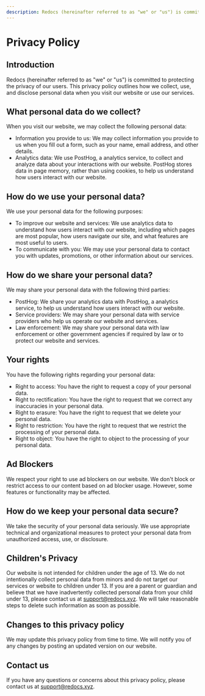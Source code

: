 ```yaml
---
description: Redocs (hereinafter referred to as "we" or "us") is committed to protecting the privacy of our users. This privacy policy outlines how we collect, use, and disclose personal data when you visit our website or use our services.
---
```

# Privacy Policy

## Introduction

Redocs (hereinafter referred to as "we" or "us") is committed to protecting the privacy of our users. This privacy policy outlines how we collect, use, and disclose personal data when you visit our website or use our services.

## What personal data do we collect?

When you visit our website, we may collect the following personal data:

- Information you provide to us: We may collect information you provide to us when you fill out a form, such as your name, email address, and other details.
- Analytics data: We use PostHog, a analytics service, to collect and analyze data about your interactions with our website. PostHog stores data in page memory, rather than using cookies, to help us understand how users interact with our website.

## How do we use your personal data?

We use your personal data for the following purposes:

- To improve our website and services: We use analytics data to understand how users interact with our website, including which pages are most popular, how users navigate our site, and what features are most useful to users.
- To communicate with you: We may use your personal data to contact you with updates, promotions, or other information about our services.

## How do we share your personal data?

We may share your personal data with the following third parties:

- PostHog: We share your analytics data with PostHog, a analytics service, to help us understand how users interact with our website.
- Service providers: We may share your personal data with service providers who help us operate our website and services.
- Law enforcement: We may share your personal data with law enforcement or other government agencies if required by law or to protect our website and services.

## Your rights

You have the following rights regarding your personal data:

- Right to access: You have the right to request a copy of your personal data.
- Right to rectification: You have the right to request that we correct any inaccuracies in your personal data.
- Right to erasure: You have the right to request that we delete your personal data.
- Right to restriction: You have the right to request that we restrict the processing of your personal data.
- Right to object: You have the right to object to the processing of your personal data.


## Ad Blockers

We respect your right to use ad blockers on our website. We don't block or restrict access to our content based on ad blocker usage. However, some features or functionality may be affected.

## How do we keep your personal data secure?

We take the security of your personal data seriously. We use appropriate technical and organizational measures to protect your personal data from unauthorized access, use, or disclosure.

## Children's Privacy

Our website is not intended for children under the age of 13. We do not intentionally collect personal data from minors and do not target our services or website to children under 13. If you are a parent or guardian and believe that we have inadvertently collected personal data from your child under 13, please contact us at support@redocs.xyz. We will take reasonable steps to delete such information as soon as possible.


## Changes to this privacy policy

We may update this privacy policy from time to time. We will notify you of any changes by posting an updated version on our website.

## Contact us

If you have any questions or concerns about this privacy policy, please contact us at support@redocs.xyz.